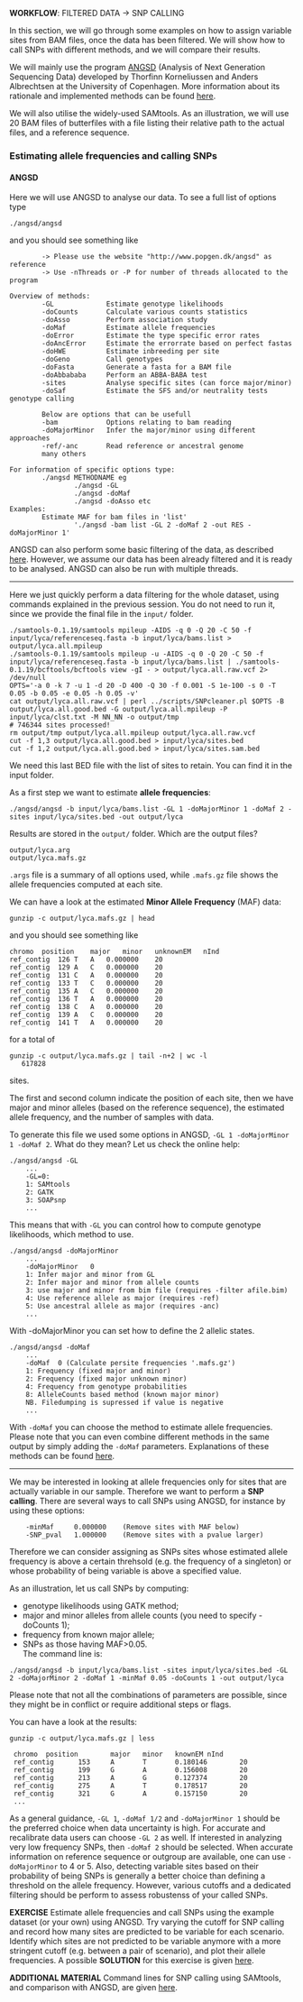
**WORKFLOW**:
FILTERED DATA -> SNP CALLING

In this section, we will go through some examples on how to assign variable sites from BAM files, once the data has been filtered.
We will show how to call SNPs with different methods, and we will compare their results.

We will mainly use the program [ANGSD](http://popgen.dk/wiki/index.php/ANGSD) (Analysis of Next Generation Sequencing Data) developed by Thorfinn Korneliussen and Anders Albrechtsen at the University of Copenhagen. 
More information about its rationale and implemented methods can be found [here](http://www.ncbi.nlm.nih.gov/pubmed/25420514).

We will also utilise the widely-used SAMtools.
As an illustration, we will use 20 BAM files of butterfiles with a file listing their relative path to the actual files, and a reference sequence.

### Estimating allele frequencies and calling SNPs

#### ANGSD

Here we will use ANGSD to analyse our data. To see a full list of options type
```
./angsd/angsd
```
and you should see something like
```
        -> Please use the website "http://www.popgen.dk/angsd" as reference
        -> Use -nThreads or -P for number of threads allocated to the program

Overview of methods:
        -GL             Estimate genotype likelihoods
        -doCounts       Calculate various counts statistics
        -doAsso         Perform association study
        -doMaf          Estimate allele frequencies
        -doError        Estimate the type specific error rates
        -doAncError     Estimate the errorrate based on perfect fastas
        -doHWE          Estimate inbreeding per site
        -doGeno         Call genotypes
        -doFasta        Generate a fasta for a BAM file
        -doAbbababa     Perform an ABBA-BABA test
        -sites          Analyse specific sites (can force major/minor)
        -doSaf          Estimate the SFS and/or neutrality tests genotype calling

        Below are options that can be usefull
        -bam            Options relating to bam reading
        -doMajorMinor   Infer the major/minor using different approaches
        -ref/-anc       Read reference or ancestral genome
        many others

For information of specific options type:
        ./angsd METHODNAME eg
                ./angsd -GL
                ./angsd -doMaf
                ./angsd -doAsso etc
Examples:
        Estimate MAF for bam files in 'list'
                './angsd -bam list -GL 2 -doMaf 2 -out RES -doMajorMinor 1'
```

ANGSD can also perform some basic filtering of the data, as described [here](http://www.popgen.dk/angsd/index.php/Filters). 
However, we assume our data has been already filtered and it is ready to be analysed. 
ANGSD can also be run with multiple threads.

------------

Here we just quickly perform a data filtering for the whole dataset, using commands explained in the previous session.
You do not need to run it, since we provide the final file in the `input/` folder.
```
./samtools-0.1.19/samtools mpileup -AIDS -q 0 -Q 20 -C 50 -f input/lyca/referenceseq.fasta -b input/lyca/bams.list > output/lyca.all.mpileup
./samtools-0.1.19/samtools mpileup -u -AIDS -q 0 -Q 20 -C 50 -f input/lyca/referenceseq.fasta -b input/lyca/bams.list | ./samtools-0.1.19/bcftools/bcftools view -gI - > output/lyca.all.raw.vcf 2> /dev/null
OPTS='-a 0 -k 7 -u 1 -d 20 -D 400 -Q 30 -f 0.001 -S 1e-100 -s 0 -T 0.05 -b 0.05 -e 0.05 -h 0.05 -v'
cat output/lyca.all.raw.vcf | perl ../scripts/SNPcleaner.pl $OPTS -B output/lyca.all.good.bed -G output/lyca.all.mpileup -P input/lyca/clst.txt -M NN_NN -o output/tmp
# 746344 sites processed!
rm output/tmp output/lyca.all.mpileup output/lyca.all.raw.vcf
cut -f 1,3 output/lyca.all.good.bed > input/lyca/sites.bed
cut -f 1,2 output/lyca.all.good.bed > input/lyca/sites.sam.bed
```
We need this last BED file with the list of sites to retain.
You can find it in the input folder.

As a first step we want to estimate **allele frequencies**:
```
./angsd/angsd -b input/lyca/bams.list -GL 1 -doMajorMinor 1 -doMaf 2 -sites input/lyca/sites.bed -out output/lyca
```
Results are stored in the `output/` folder. 
Which are the output files? <br>
```
output/lyca.arg
output/lyca.mafs.gz
```
`.args` file is a summary of all options used, while `.mafs.gz` file shows the allele frequencies computed at each site.

We can have a look at the estimated **Minor Allele Frequency** (MAF) data:
```
gunzip -c output/lyca.mafs.gz | head
```
and you should see something like
```
chromo	position	major	minor	unknownEM	nInd
ref_contig	126	T	A	0.000000	20
ref_contig	129	A	C	0.000000	20
ref_contig	131	C	A	0.000000	20
ref_contig	133	T	C	0.000000	20
ref_contig	135	A	C	0.000000	20
ref_contig	136	T	A	0.000000	20
ref_contig	138	C	A	0.000000	20
ref_contig	139	A	C	0.000000	20
ref_contig	141	T	A	0.000000	20
```
for a total of
```
gunzip -c output/lyca.mafs.gz | tail -n+2 | wc -l
   617828
```
sites.

The first and second column indicate the position of each site, then we have major and minor alleles (based on the reference sequence), the estimated allele frequency, and the number of samples with data.

To generate this file we used some options in ANGSD, `-GL 1 -doMajorMinor 1 -doMaf 2`. 
What do they mean? 
Let us check the online help:
```
./angsd/angsd -GL
	...	
	-GL=0: 
	1: SAMtools
	2: GATK
	3: SOAPsnp
	...
```
This means that with `-GL` you can control how to compute genotype likelihoods, which method to use.
```
./angsd/angsd -doMajorMinor
	...
	-doMajorMinor	0
	1: Infer major and minor from GL
	2: Infer major and minor from allele counts
	3: use major and minor from bim file (requires -filter afile.bim)
	4: Use reference allele as major (requires -ref)
	5: Use ancestral allele as major (requires -anc)
	...
```
With -doMajorMinor you can set how to define the 2 allelic states.
```
./angsd/angsd -doMaf
	...
	-doMaf	0 (Calculate persite frequencies '.mafs.gz')
	1: Frequency (fixed major and minor)
	2: Frequency (fixed major unknown minor)
	4: Frequency from genotype probabilities
	8: AlleleCounts based method (known major minor)
	NB. Filedumping is supressed if value is negative
	...
```
With `-doMaf` you can choose the method to estimate allele frequencies.
Please note that you can even combine different methods in the same output by simply adding the `-doMaf` parameters.
Explanations of these methods can be found [here](http://popgen.dk/angsd/index.php/Allele_Frequency_estimation).

--------

We may be interested in looking at allele frequencies only for sites that are actually variable in our sample. 
Therefore we want to perform a **SNP calling**. 
There are several ways to call SNPs using ANGSD, for instance by using these options:
```
	-minMaf  	0.000000	(Remove sites with MAF below)
	-SNP_pval	1.000000	(Remove sites with a pvalue larger)
```
Therefore we can consider assigning as SNPs sites whose estimated allele frequency is above a certain threhsold (e.g. the frequency of a singleton) or whose probability of being variable is above a specified value.

As an illustration, let us call SNPs by computing: <br>
 - genotype likelihoods using GATK method; <br>
 - major and minor alleles from allele counts (you need to specify -doCounts 1); <br>
 - frequency from known major allele; <br>
 - SNPs as those having MAF>0.05. <br>
The command line is:
```
./angsd/angsd -b input/lyca/bams.list -sites input/lyca/sites.bed -GL 2 -doMajorMinor 2 -doMaf 1 -minMaf 0.05 -doCounts 1 -out output/lyca
```
Please note that not all the combinations of parameters are possible, since they might be in conflict or require additional steps or flags.

You can have a look at the results:
```
gunzip -c output/lyca.mafs.gz | less

 chromo  position        major   minor   knownEM nInd
 ref_contig      153     A       T       0.180146        20
 ref_contig      199     G       A       0.156008        20
 ref_contig      213     A       G       0.127374        20
 ref_contig      275     A       T       0.178517        20
 ref_contig      321     G       A       0.157150        20
 ...
```

As a general guidance, `-GL 1`, `-doMaf 1/2` and `-doMajorMinor 1` should be the preferred choice when data uncertainty is high.
For accurate and recalibrate data users can choose `-GL 2` as well.
If interested in analyzing very low frequency SNPs, then `-doMaf 2` should be selected.
When accurate information on reference sequence or outgroup are available, one can use `-doMajorMinor` to 4 or 5.
Also, detecting variable sites based on their probability of being SNPs is generally a better choice than defining a threshold on the allele frequency. 
However, various cutoffs and a dedicated filtering should be perform to assess robustenss of your called SNPs.

**EXERCISE**
Estimate allele frequencies and call SNPs using the example dataset (or your own) using ANGSD.
Try varying the cutoff for SNP calling and record how many sites are predicted to be variable for each scenario.
Identify which sites are not predicted to be variable anymore with a more stringent cutoff (e.g. between a pair of scenario), and plot their allele frequencies.
A possible **SOLUTION** for this exercise is given [here](https://github.com/mfumagalli/EvoGen_course/blob/master/solutions.txt).

**ADDITIONAL MATERIAL**
Command lines for SNP calling using SAMtools, and comparison with ANGSD, are given [here](https://github.com/mfumagalli/EvoGen_course/blob/master/snpcall_samtools.txt).






